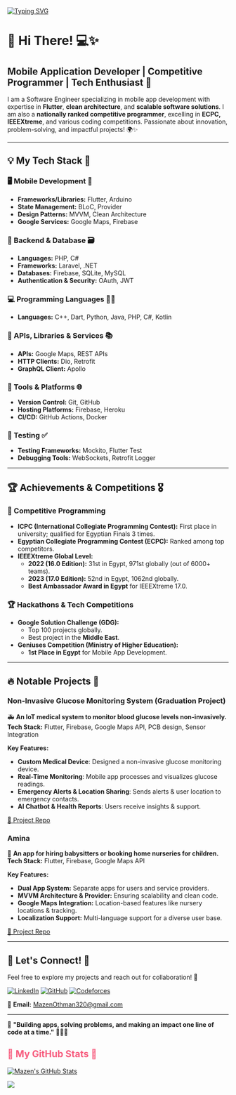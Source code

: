 <div style="width: 100%;">
  <a href="https://github.com/MazenOthman32">
    <a href="https://git.io/typing-svg"><img src="https://readme-typing-svg.demolab.com?font=Madimi+One&size=35&duration=2500&color=37629F&center=true&vCenter=true&multiline=true&random=false&width=800&height=150&lines=Hi+There+..+%F0%9F%91%8B+;I+am+Mazen+Othman;Mobile+App+Developer" alt="Typing SVG" /></a>
  </a>
</div>

<!-- Introduction -->

# 👋 Hi There! 💻✨

## Mobile Application Developer | Competitive Programmer | Tech Enthusiast 🚀

I am a Software Engineer specializing in mobile app development with expertise in **Flutter**, **clean architecture**, and **scalable software solutions**. I am also a **nationally ranked competitive programmer**, excelling in **ECPC, IEEEXtreme**, and various coding competitions. Passionate about innovation, problem-solving, and impactful projects! 🌍✨

---

## 💡 My Tech Stack 🌟

### 🖥️ Mobile Development 🎨

- **Frameworks/Libraries:** Flutter, Arduino
- **State Management:** BLoC, Provider
- **Design Patterns:** MVVM, Clean Architecture
- **Google Services:** Google Maps, Firebase

### 🍑 Backend & Database 🗃️

- **Languages:** PHP, C#
- **Frameworks:** Laravel, .NET
- **Databases:** Firebase, SQLite, MySQL
- **Authentication & Security:** OAuth, JWT

### 💻 Programming Languages 👨‍💻

- **Languages:** C++, Dart, Python, Java, PHP, C#, Kotlin

### 📡 APIs, Libraries & Services 📚

- **APIs:** Google Maps, REST APIs
- **HTTP Clients:** Dio, Retrofit
- **GraphQL Client:** Apollo

### 🚀 Tools & Platforms 🌐

- **Version Control:** Git, GitHub
- **Hosting Platforms:** Firebase, Heroku
- **CI/CD:** GitHub Actions, Docker

### 🧪 Testing ✅

- **Testing Frameworks:** Mockito, Flutter Test
- **Debugging Tools:** WebSockets, Retrofit Logger

---

## 🏆 Achievements & Competitions 🎖️

### **🏅 Competitive Programming**
- **ICPC (International Collegiate Programming Contest):** First place in university; qualified for Egyptian Finals 3 times.
- **Egyptian Collegiate Programming Contest (ECPC):** Ranked among top competitors.
- **IEEEXtreme Global Level:**  
  - **2022 (16.0 Edition):** 31st in Egypt, 971st globally (out of 6000+ teams).  
  - **2023 (17.0 Edition):** 52nd in Egypt, 1062nd globally.  
  - **Best Ambassador Award in Egypt** for IEEEXtreme 17.0.

### **🏆 Hackathons & Tech Competitions**
- **Google Solution Challenge (GDG):**  
  - Top 100 projects globally.  
  - Best project in the **Middle East**.
- **Geniuses Competition (Ministry of Higher Education):**  
  - **1st Place in Egypt** for Mobile App Development.

---

## 🔥 Notable Projects 📱

### **Non-Invasive Glucose Monitoring System (Graduation Project)**
🚑 **An IoT medical system to monitor blood glucose levels non-invasively.**  
**Tech Stack:** Flutter, Firebase, Google Maps API, PCB design, Sensor Integration  

**Key Features:**
- **Custom Medical Device**: Designed a non-invasive glucose monitoring device.
- **Real-Time Monitoring**: Mobile app processes and visualizes glucose readings.
- **Emergency Alerts & Location Sharing**: Sends alerts & user location to emergency contacts.
- **AI Chatbot & Health Reports**: Users receive insights & support.

[🔗 Project Repo](https://github.com/MazenOthman32)

### **Amina**
🍼 **An app for hiring babysitters or booking home nurseries for children.**  
**Tech Stack:** Flutter, Firebase, Google Maps API  

**Key Features:**
- **Dual App System:** Separate apps for users and service providers.
- **MVVM Architecture & Provider:** Ensuring scalability and clean code.
- **Google Maps Integration:** Location-based features like nursery locations & tracking.
- **Localization Support:** Multi-language support for a diverse user base.

[🔗 Project Repo](https://github.com/MazenOthman32/Aminah)

---

## 📱 Let's Connect! 💬

Feel free to explore my projects and reach out for collaboration! 🚀

[![LinkedIn](https://img.shields.io/badge/LinkedIn-Profile-blue?logo=linkedin)](https://www.linkedin.com/in/mazen-othman32/)
[![GitHub](https://img.shields.io/badge/GitHub-Profile-black?logo=github)](https://github.com/MazenOthman32)
[![Codeforces](https://img.shields.io/badge/Codeforces-Profile-orange?logo=codeforces)](https://codeforces.com/profile/Mazen_Othman)

📩 **Email:** [MazenOthman320@gmail.com](mailto:MazenOthman320@gmail.com)

---

🚀 **"Building apps, solving problems, and making an impact one line of code at a time."** 👨‍💻🔥
<!-- GitHub stats -->

<h2 style="color:#f75c7e">🐙 My GitHub Stats 🐙</h2>

<a href="https://github.com/MazenOthman32">
  <img src="https://github-readme-stats.vercel.app/api?username=MazenOthman32&show_icons=true&theme=radical" alt="Mazen's GitHub Stats">
</a>

![](https://github-readme-stats.vercel.app/api/top-langs/?username=MazenOthman32&theme=dark&hide_border=false&include_all_commits=false&count_private=false&layout=compact)

